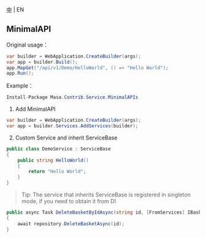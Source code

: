 [中](README.zh-CN.md) | EN

## MinimalAPI

Original usage：

```C#
var builder = WebApplication.CreateBuilder(args);
var app = builder.Build();
app.MapGet("/api/v1/Demo/HelloWorld", () => "Hello World");
app.Run();
```

Example：

```c#
Install-Package Masa.Contrib.Service.MinimalAPIs
```

1. Add MinimalAPI

```c#
var builder = WebApplication.CreateBuilder(args);
var app = builder.Services.AddServices(builder);
```

2. Custom Service and inherit ServiceBase

```c#
public class DemoService : ServiceBase
{
    public string HelloWorld()
    {
        return "Hello World";
    }
}
```

> Tip: The service that inherits ServiceBase is registered in singleton mode, if you need to obtain it from DI

```C#
public async Task DeleteBasketByIdAsync(string id, [FromServices] IBasketRepository repository)
{
    await repository.DeleteBasketAsync(id);
}
```

